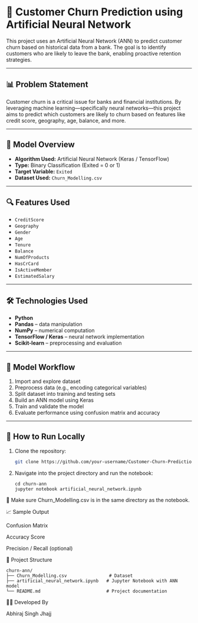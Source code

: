 # 🧠 Customer Churn Prediction using Artificial Neural Network

This project uses an Artificial Neural Network (ANN) to predict customer churn based on historical data from a bank. The goal is to identify customers who are likely to leave the bank, enabling proactive retention strategies.

---

## 📊 Problem Statement

Customer churn is a critical issue for banks and financial institutions. By leveraging machine learning—specifically neural networks—this project aims to predict which customers are likely to churn based on features like credit score, geography, age, balance, and more.

---

## 🧠 Model Overview

- **Algorithm Used:** Artificial Neural Network (Keras / TensorFlow)
- **Type:** Binary Classification (Exited = 0 or 1)
- **Target Variable:** `Exited`  
- **Dataset Used:** `Churn_Modelling.csv`

---

## 🔍 Features Used

- `CreditScore`
- `Geography`
- `Gender`
- `Age`
- `Tenure`
- `Balance`
- `NumOfProducts`
- `HasCrCard`
- `IsActiveMember`
- `EstimatedSalary`

---

## 🛠️ Technologies Used

- **Python**
- **Pandas** – data manipulation
- **NumPy** – numerical computation
- **TensorFlow / Keras** – neural network implementation
- **Scikit-learn** – preprocessing and evaluation

---

## 🧪 Model Workflow

1. Import and explore dataset
2. Preprocess data (e.g., encoding categorical variables)
3. Split dataset into training and testing sets
4. Build an ANN model using Keras
5. Train and validate the model
6. Evaluate performance using confusion matrix and accuracy

---

## 🚀 How to Run Locally

1. Clone the repository:
   ```bash
   git clone https://github.com/your-username/Customer-Churn-Prediction-using-ANN.git

2. Navigate into the project directory and run the notebook:
   ```
   cd churn-ann
   jupyter notebook artificial_neural_network.ipynb
   ```
   
📁 Make sure Churn_Modelling.csv is in the same directory as the notebook.

📈 Sample Output

Confusion Matrix

Accuracy Score

Precision / Recall (optional)

📌 Project Structure
```
churn-ann/
├── Churn_Modelling.csv                # Dataset
├── artificial_neural_network.ipynb   # Jupyter Notebook with ANN model
└── README.md                         # Project documentation
```

👨‍💻 Developed By

Abhiraj Singh Jhajj




